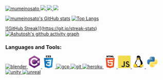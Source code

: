 <p align="left"> 
  <a href="https://github.com/mumeinosato/mumeinosato">
    <img src="https://img.shields.io/github/watchers/mumeinosato/mumeinosato?style=social" alt="mumeinosato" />
  </a>
  <a href="https://twitter.com/mumeinosato">
    <img height="20" src="https://img.shields.io/twitter/follow/mumeinosato" />
  </a>
  <a href="https://www.youtube.com/channel/UCpb92184AP2Ffhyf7u2bD3w">
    <img height="20" src="https://img.shields.io/youtube/channel/views/UCpb92184AP2Ffhyf7u2bD3w" />
  </a>
  <a href="https://github.com/mumeinosato">
    <img height="20" src="https://img.shields.io/github/followers/mumeinosato?style=social" />
</p>
  
[![mumeinosato's GitHub stats](https://github-readme-stats.vercel.app/api?username=mumeinosato)](https://github.com/anuraghazra/github-readme-stats)
[![Top Langs](https://github-readme-stats.vercel.app/api/top-langs/?username=mumeinosato&layout=compact)](https://github.com/anuraghazra/github-readme-stats)
 
[![GitHub Streak]](https://streak-stats.demolab.com?user=mumeinosato&date_format=%5BY%2F%5Dn%2Fj&ring=48b0d5&fire=48b0d5&currStreakLabel=48b0d5&currStreakNum=48b0d5)](https://git.io/streak-stats)
[![Ashutosh's github activity graph](https://github-readme-activity-graph.cyclic.app/graph?username=mumeinosato&theme=dracula)](https://github.com/ashutosh00710/github-readme-activity-graph)
  
<h3 align="left">Languages and Tools:</h3>
<p align="left"> <a href="https://www.blender.org/" target="_blank" rel="noreferrer"> <img src="https://download.blender.org/branding/community/blender_community_badge_white.svg" alt="blender" width="40" height="40"/> </a> <a href="https://www.w3schools.com/cs/" target="_blank" rel="noreferrer"> <img src="https://raw.githubusercontent.com/devicons/devicon/master/icons/csharp/csharp-original.svg" alt="csharp" width="40" height="40"/> </a> <a href="https://www.w3schools.com/css/" target="_blank" rel="noreferrer"> <img src="https://raw.githubusercontent.com/devicons/devicon/master/icons/css3/css3-original-wordmark.svg" alt="css3" width="40" height="40"/> </a> <a href="https://cloud.google.com" target="_blank" rel="noreferrer"> <img src="https://www.vectorlogo.zone/logos/google_cloud/google_cloud-icon.svg" alt="gcp" width="40" height="40"/> </a> <a href="https://git-scm.com/" target="_blank" rel="noreferrer"> <img src="https://www.vectorlogo.zone/logos/git-scm/git-scm-icon.svg" alt="git" width="40" height="40"/> </a> <a href="https://heroku.com" target="_blank" rel="noreferrer"> <img src="https://www.vectorlogo.zone/logos/heroku/heroku-icon.svg" alt="heroku" width="40" height="40"/> </a> <a href="https://www.w3.org/html/" target="_blank" rel="noreferrer"> <img src="https://raw.githubusercontent.com/devicons/devicon/master/icons/html5/html5-original-wordmark.svg" alt="html5" width="40" height="40"/> </a> <a href="https://developer.mozilla.org/en-US/docs/Web/JavaScript" target="_blank" rel="noreferrer"> <img src="https://raw.githubusercontent.com/devicons/devicon/master/icons/javascript/javascript-original.svg" alt="javascript" width="40" height="40"/> </a> <a href="https://www.linux.org/" target="_blank" rel="noreferrer"> <img src="https://raw.githubusercontent.com/devicons/devicon/master/icons/linux/linux-original.svg" alt="linux" width="40" height="40"/> </a> <a href="https://www.python.org" target="_blank" rel="noreferrer"> <img src="https://raw.githubusercontent.com/devicons/devicon/master/icons/python/python-original.svg" alt="python" width="40" height="40"/> </a> <a href="https://unity.com/" target="_blank" rel="noreferrer"> <img src="https://www.vectorlogo.zone/logos/unity3d/unity3d-icon.svg" alt="unity" width="40" height="40"/> </a> <a href="https://unrealengine.com/" target="_blank" rel="noreferrer"> <img src="https://raw.githubusercontent.com/kenangundogan/fontisto/036b7eca71aab1bef8e6a0518f7329f13ed62f6b/icons/svg/brand/unreal-engine.svg" alt="unreal" width="40" height="40"/> </a> </p>  
